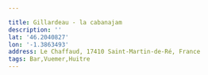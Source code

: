 ```yaml
---

title: Gillardeau - la cabanajam
description: ''
lat: '46.2040827'
lon: '-1.3863493'
address: Le Chaffaud, 17410 Saint-Martin-de-Ré, France
tags: Bar,Vuemer,Huitre
---
```

